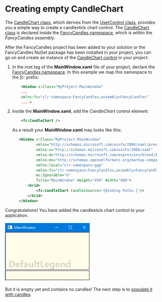 # Creating empty CandleChart

The [CandleChart class](https://gellerda.github.io/FancyCandles/api/FancyCandles.CandleChart.html), which derives from the [UserControl class](https://docs.microsoft.com/en-us/dotnet/api/system.windows.controls.usercontrol?view=netframework-4.8), provides you a simple way to create a candlestick chart control. The [CandleChart class](https://gellerda.github.io/FancyCandles/api/FancyCandles.CandleChart.html) is declared inside the [FancyCandles namespace](https://gellerda.github.io/FancyCandles/api/FancyCandles.html), which is within the *FancyCandles assembly*.

After the FancyCandles project has been added to your solution or the FancyCandles NuGet package has been installed in your project, you can go on and create an instance of the [CandleChart control](https://gellerda.github.io/FancyCandles/api/FancyCandles.CandleChart.html) in your project:

1. In the root tag of the **MainWindow.xaml** file of your project, declare the [FancyCandles namespace](https://gellerda.github.io/FancyCandles/api/FancyCandles.html). In this example we map this namespace to the *fc:* prefix:

    ```xml
        <Window x:Class="MyProject.MainWindow"
        ...
        xmlns:fc="clr-namespace:FancyCandles;assembly=FancyCandles"
        ... >
    ```
1. Inside the **MainWindow.xaml**, add the *CandleChart* control element:

    ```xml
        <fc:CandleChart />
    ```
   As a result your **MainWindow.xaml** may looks like this:

    ```xml
       <Window x:Class="MyProject.MainWindow"
               xmlns="http://schemas.microsoft.com/winfx/2006/xaml/presentation"
               xmlns:x="http://schemas.microsoft.com/winfx/2006/xaml"
               xmlns:d="http://schemas.microsoft.com/expression/blend/2008"
               xmlns:mc="http://schemas.openxmlformats.org/markup-compatibility/2006"
               xmlns:local="clr-namespace:ggg"
               xmlns:fc="clr-namespace:FancyCandles;assembly=FancyCandles"
               mc:Ignorable="d"
               Title="MainWindow" Height="450" Width="800">
           <Grid>
               <fc:CandleChart CandlesSource="{Binding Path=.}"/>
           </Grid>
       </Window>       
    ```

Congratulations! You have added the candlestick chart control to your application.<br><br>
![Manage NuGet Packages](../images/screen_empty_chart.png)<br><br>
   But it is empty yet and contains no candles! The next step is to [populate it with candles](populating_candlestick_chart.md).
